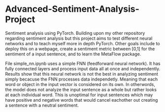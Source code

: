 # Advanced-Sentiment-Analysis-Project
Sentiment analysis using PyTorch. Building upon my other repository regarding sentiment analysis but this project aims to test different neural networks and to teach myself more in depth PyTorch. Other goals include to deploy this on a webpage, create a sentiment metric between [0,1] for the sentiment of a input sentence, and to learn the MetaFlow package.

File simple_nn.ipynb uses a simple FNN (feedforward neural network). It has fully connected layers and process input data all at once and independently. Results show that this neural network is not the best in analyzing sentiment simply becacuse the FNN processes data independetly. Meaning that each word or object in the input vector is considered on its own. In otherwords, the model does not analyze the input sentence as a whole but rather looks at each individual word. This is unoptimal for input sentences which may have positive and negative words that would cancel eachother out creating a sentence with a neutral sentiment.

